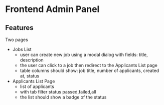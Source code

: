 # Frontend Admin Panel

## Features
Two pages
- Jobs List
    - user can create new job using a modal dialog with fields: title, description
    - the user can click to a job then redirect to the Applicants List page
    - table columns should show: job title, number of applicants, created at, status
- Applicants List Page
    - list of applicants
    - with tab filter status passed,failed,all
    - the list should show a badge of the status
